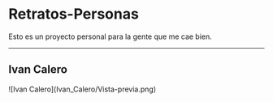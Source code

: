 # Retratos-Personas
Esto es un proyecto personal para la gente que me cae bien.
 
 <hr />

 <h2>Ivan Calero</h2>
![Ivan Calero](Ivan_Calero/Vista-previa.png)
